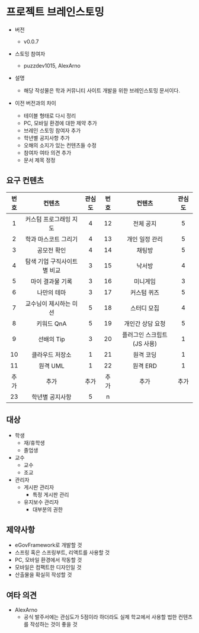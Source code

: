 # 프로젝트 브레인스토밍

* 버전
    + v0.0.7

* 스토밍 참여자
    + puzzdev1015, AlexArno

* 설명
    + 해당 작성물은 학과 커뮤니티 사이트 개발을 위한 브레인스토밍 문서이다.

* 이전 버전과의 차이
    + 테이블 형태로 다시 정리
    + PC, 모바일 환경에 대한 제약 추가
    + 브레인 스토밍 참여자 추가
    + 학년별 공지사항 추가
    + 오해의 소지가 있는 컨텐츠들 수정
    + 참여자 여타 의견 추가
    + 문서 제목 정정

## 요구 컨텐츠

| 번호 | 컨텐츠 | 관심도 | 번호 | 컨텐츠 | 관심도 |
| :--: | :--: | :--: | :--: | :--: | :--: |
| 1 | 커스텀 프로그래밍 지도 | 4 | 12 | 전체 공지 | 5 |
| 2 | 학과 마스코트 그리기 | 4 | 13 | 개인 일정 관리 | 5 |
| 3 | 공모전 확인 | 4 | 14 | 채팅방 | 5 |
| 4 | 탐색 기업 구직사이트별 비교 | 3 | 15 | 낙서방 | 4 |
| 5 | 마이 결과물 기록 | 3 | 16 | 미니게임 | 3 |
| 6 | 나만의 테마 | 3 | 17 | 커스텀 퀴즈 | 5 |
| 7 | 교수님이 제시하는 미션 | 5 | 18 | 스터디 모집 | 4 |
| 8 | 키워드 QnA | 5 | 19 | 개인간 상담 요청 | 5 |
| 9 | 선배의 Tip | 3 | 20 | 플러그인 스크립트(JS 사용) | 1 |
| 10 | 클라우드 저장소 | 1 | 21 | 원격 코딩 | 1 |
| 11 | 원격 UML | 1 | 22 | 원격 ERD | 1 |
| 추가| 추가 | 추가 | 추가 | 추가| 추가 |
| 23 | 학년별 공지사항 | 5 | n |  |  |

## 대상

* 학생
    + 재/휴학생
    + 졸업생
* 교수
    + 교수
    + 조교
* 관리자
    + 게시판 관리자
        - 특정 게시판 관리
    + 유지보수 관리자
        - 대부분의 권한

## 제약사항

* eGovFramework로 개발할 것
* 스프링 혹은 스프링부트, 리액트를 사용할 것
* PC, 모바일 환경에서 작동할 것
* 모바일은 컴팩트한 디자인일 것
* 산출물을 확실히 작성할 것

## 여타 의견

* AlexArno
    + 공식 발주서에는 관심도가 5점이라 하더라도 실제 학교에서 사용할 법한 컨텐츠를 작성하는 것이 좋을 것